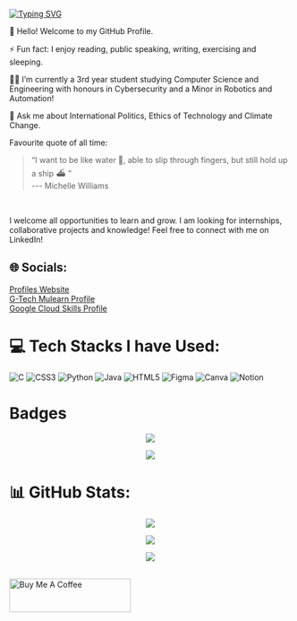 
[![Typing SVG](https://readme-typing-svg.demolab.com?font=Fira+Code&pause=1000&center=false&vCenter=false&width=435&lines=Hello+%F0%9F%91%8B;I+am+%F0%9F%8C%8A+Blesson+K+Tomy+%F0%9F%8C%8A;Student;Bibliophile;Technophile)](https://git.io/typing-svg)

<p>🤝 Hello! Welcome to my GitHub Profile.</p> 
<p">⚡ Fun fact: I enjoy reading, public speaking, writing, exercising and sleeping.</p>
<p>👨‍🎓 I’m currently a 3rd year student studying Computer Science and Engineering with honours in Cybersecurity and a Minor in Robotics and Automation!</p>
<p>💬 Ask me about International Politics, Ethics of Technology and Climate Change.</p>



Favourite quote of all time:<br>
> “I want to be like water 🌊, able to slip through fingers, but still hold up a ship ⛴️ ”<br> --- Michelle Williams
<br>


I welcome all opportunities to learn and grow. I am looking for internships, collaborative projects and knowledge! 
Feel free to connect with me on LinkedIn!


## 🌐 Socials:
[Profiles Website](https://profile.blessonktomy.tech/) <br>
[G-Tech Mulearn Profile](https://app.mulearn.org/profile/blessonkarikulammalayiltomy@mulearn) <br>
[Google Cloud Skills Profile](https://www.cloudskillsboost.google/public_profiles/cebfc14b-2f98-49e7-8ff4-cc606206ba5b)

# 💻 Tech Stacks I have Used:
![C](https://img.shields.io/badge/c-%2300599C.svg?style=for-the-badge&logo=c&logoColor=white) ![CSS3](https://img.shields.io/badge/css3-%231572B6.svg?style=for-the-badge&logo=css3&logoColor=white) ![Python](https://img.shields.io/badge/python-3670A0?style=for-the-badge&logo=python&logoColor=ffdd54) ![Java](https://img.shields.io/badge/java-%23ED8B00.svg?style=for-the-badge&logo=java&logoColor=white) ![HTML5](https://img.shields.io/badge/html5-%23E34F26.svg?style=for-the-badge&logo=html5&logoColor=white) 	![Figma](https://img.shields.io/badge/figma-%23F24E1E.svg?style=for-the-badge&logo=figma&logoColor=white) ![Canva](https://img.shields.io/badge/Canva-%2300C4CC.svg?style=for-the-badge&logo=Canva&logoColor=white) ![Notion](https://img.shields.io/badge/Notion-blue?style=for-the-badge&logo=notion)
# Badges

<p align = "center">
  <img  src = "https://holopin.me/blessontomy">
</p> 

<p align = "center">
  <img  src = "https://github-profile-trophy.vercel.app/?username=Blesson-Tomy">
</p> 


# 📊 GitHub Stats:
<p align = "center">
  <img  src = "https://github-readme-streak-stats.herokuapp.com/?user=Blesson-Tomy&theme=algolia&hide_border=false">
</p> 
<p align = "center">
  <img  src = "https://my-github-readme-status.vercel.app/api?username=Blesson-Tomy&show_icons=true&theme=algolia&line_height=27&count_private=true">
</p> 

<p align = "center" >
  <img src = "https://visitcount.itsvg.in/api?id=Blesson-Tomy&icon=0&color=0">

</p>
<br/>
<a href="https://www.buymeacoffee.com/blessonktomy" target="_blank" >
<img  src="https://cdn.buymeacoffee.com/buttons/v2/default-yellow.png" alt="Buy Me A Coffee" style="height: 60px !important;width: 217px !important;align: center !important;" ></a>
